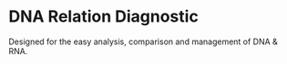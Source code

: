 # DNA Relation Diagnostic
  
Designed for the easy analysis, comparison and management of DNA & RNA.
